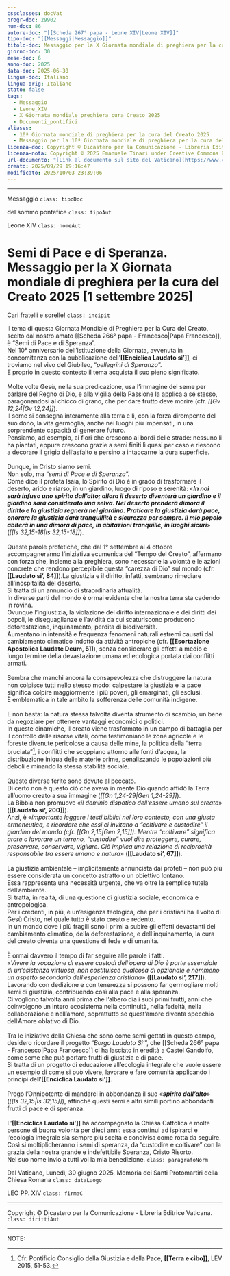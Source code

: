 ```yaml
---
cssclasses: docVat
progr-doc: 29902
num-doc: 86
autore-doc: "[[Scheda 267° papa - Leone XIV|Leone XIV]]"
tipo-doc: "[[Messaggi|Messaggio]]"
titolo-doc: Messaggio per la X Giornata mondiale di preghiera per la cura del Creato 2025 [1 settembre 2025]
giorno-doc: 30
mese-doc: 6
anno-doc: 2025
data-doc: 2025-06-30
lingua-doc: Italiano
lingua-orig: Italiano
stato: false
tags:
  - Messaggio
  - Leone_XIV
  - X_Giornata_mondiale_preghiera_cura_Creato_2025
  - Documenti_pontifici
aliases:
  - 10ª Giornata mondiale di preghiera per la cura del Creato 2025
  - Messaggio per la 10ª Giornata mondiale di preghiera per la cura del Creato 2025
licenza-doc: Copyright © Dicastero per la Comunicazione - Libreria Editrice Vaticana
licenza-nota: Copyright © 2025 Emanuele Tinari under Creative Commons BY-NC-SA 4.0 https://creativecommons.org/licenses/by-nc-sa/4.0/
url-documento: "[Link al documento sul sito del Vaticano](https://www.vatican.va/content/leo-xiv/it/messages/creation/documents/20250630-messaggio-giornata-curacreato.html)"
creato: 2025/09/29 19:16:47
modificato: 2025/10/03 23:39:06
---
```



***


Messaggio `class: tipoDoc`


del sommo pontefice `class: tipoAut`


Leone XIV `class: nomeAut`


# Semi di Pace e di Speranza.<br>Messaggio per la X Giornata mondiale di preghiera per la cura del Creato 2025 [1 settembre 2025]


Cari fratelli e sorelle! `class: incipit`


Il tema di questa Giornata Mondiale di Preghiera per la Cura del Creato, scelto dal nostro amato [[Scheda 266° papa - Francesco|Papa Francesco]], è “Semi di Pace e di Speranza”.<br>Nel 10° anniversario dell’istituzione della Giornata, avvenuta in concomitanza con la pubblicazione dell’**[[Enciclica Laudato si’]]**, ci troviamo nel vivo del Giubileo, “*pellegrini di Speranza*”.<br>E proprio in questo contesto il tema acquista il suo pieno significato.<br><br>Molte volte Gesù, nella sua predicazione, usa l’immagine del seme per parlare del Regno di Dio, e alla vigilia della Passione la applica a sé stesso, paragonandosi al chicco di grano, che per dare frutto deve morire (cfr. *<span class="BibleRef">[[Gv 12,24|Gv 12,24]]</span>*).<br>Il seme si consegna interamente alla terra e lì, con la forza dirompente del suo dono, la vita germoglia, anche nei luoghi più impensati, in una sorprendente capacità di generare futuro.<br>Pensiamo, ad esempio, ai fiori che crescono ai bordi delle strade: nessuno li ha piantati, eppure crescono grazie a semi finiti lì quasi per caso e riescono a decorare il grigio dell’asfalto e persino a intaccarne la dura superficie.<br><br>Dunque, in Cristo siamo semi.<br>Non solo, ma “*semi di Pace e di Speranza*”.<br>Come dice il profeta Isaia, lo Spirito di Dio è in grado di trasformare il deserto, arido e riarso, in un giardino, luogo di riposo e serenità: «***In noi sarà infuso uno spirito dall’alto; allora il deserto diventerà un giardino e il giardino sarà considerato una selva. Nel deserto prenderà dimora il diritto e la giustizia regnerà nel giardino. Praticare la giustizia darà pace, onorare la giustizia darà tranquillità e sicurezza per sempre. Il mio popolo abiterà in una dimora di pace, in abitazioni tranquille, in luoghi sicuri***» (*<span class="BibleRef">[[Is 32,15-18|Is 32,15-18]]</span>*).<br><br>Queste parole profetiche, che dal 1° settembre al 4 ottobre accompagneranno l’iniziativa ecumenica del “Tempo del Creato”, affermano con forza che, insieme alla preghiera, sono necessarie la volontà e le azioni concrete che rendono percepibile questa “carezza di Dio” sul mondo (cfr. **[[Laudato si’, 84]]**).La giustizia e il diritto, infatti, sembrano rimediare all’inospitalità del deserto.<br>Si tratta di un annuncio di straordinaria attualità.<br>In diverse parti del mondo è ormai evidente che la nostra terra sta cadendo in rovina.<br>Ovunque l’ingiustizia, la violazione del diritto internazionale e dei diritti dei popoli, le diseguaglianze e l’avidità da cui scaturiscono producono deforestazione, inquinamento, perdita di biodiversità.<br>Aumentano in intensità e frequenza fenomeni naturali estremi causati dal cambiamento climatico indotto da attività antropiche (cfr. **[[Esortazione Apostolica Laudate Deum, 5]]**), senza considerare gli effetti a medio e lungo termine della devastazione umana ed ecologica portata dai conflitti armati.<br><br>Sembra che manchi ancora la consapevolezza che distruggere la natura non colpisce tutti nello stesso modo: calpestare la giustizia e la pace significa colpire maggiormente i più poveri, gli emarginati, gli esclusi.<br>È emblematica in tale ambito la sofferenza delle comunità indigene.<br><br>E non basta: la natura stessa talvolta diventa strumento di scambio, un bene da negoziare per ottenere vantaggi economici o politici.<br>In queste dinamiche, il creato viene trasformato in un campo di battaglia per il controllo delle risorse vitali, come testimoniano le zone agricole e le foreste divenute pericolose a causa delle mine, la politica della “terra bruciata”[^2025-06-30_lxiv-mes-gcc-ftn1], i conflitti che scoppiano attorno alle fonti d’acqua, la distribuzione iniqua delle materie prime, penalizzando le popolazioni più deboli e minando la stessa stabilità sociale.<br><br>Queste diverse ferite sono dovute al peccato.<br>Di certo non è questo ciò che aveva in mente Dio quando affidò la Terra all’uomo creato a sua immagine (*<span class="BibleRef">[[Gn 1,24-29|Gen 1,24-29]]</span>*).<br>La Bibbia non promuove «*il dominio dispotico dell’essere umano sul creato*» (**[[Laudato si’, 200]]**).<br>Anzi, è «*importante leggere i testi biblici nel loro contesto, con una giusta ermeneutica, e ricordare che essi ci invitano a “coltivare e custodire” il giardino del mondo (cfr. *<span class="BibleRef">[[Gn 2,15|Gen 2,15]]</span>*). Mentre “coltivare” significa arare o lavorare un terreno, “custodire” vuol dire proteggere, curare, preservare, conservare, vigilare. Ciò implica una relazione di reciprocità responsabile tra essere umano e natura*» (**[[Laudato si’, 67]]**).<br><br>La giustizia ambientale – implicitamente annunciata dai profeti – non può più essere considerata un concetto astratto o un obiettivo lontano.<br>Essa rappresenta una necessità urgente, che va oltre la semplice tutela dell’ambiente.<br>Si tratta, in realtà, di una questione di giustizia sociale, economica e antropologica.<br>Per i credenti, in più, è un’esigenza teologica, che per i cristiani ha il volto di Gesù Cristo, nel quale tutto è stato creato e redento.<br>In un mondo dove i più fragili sono i primi a subire gli effetti devastanti del cambiamento climatico, della deforestazione, e dell’inquinamento, la cura del creato diventa una questione di fede e di umanità.<br><br>È ormai davvero il tempo di far seguire alle parole i fatti.<br>«*Vivere la vocazione di essere custodi dell’opera di Dio è parte essenziale di un’esistenza virtuosa, non costituisce qualcosa di opzionale e nemmeno un aspetto secondario dell’esperienza cristiana*» (**[[Laudato si’, 217]]**).<br>Lavorando con dedizione e con tenerezza si possono far germogliare molti semi di giustizia, contribuendo così alla pace e alla speranza.<br>Ci vogliono talvolta anni prima che l’albero dia i suoi primi frutti, anni che coinvolgono un intero ecosistema nella continuità, nella fedeltà, nella collaborazione e nell’amore, soprattutto se quest’amore diventa specchio dell’Amore oblativo di Dio.<br><br>Tra le iniziative della Chiesa che sono come semi gettati in questo campo, desidero ricordare il progetto “*Borgo Laudato Si’*”, che [[Scheda 266° papa - Francesco|Papa Francesco]] ci ha lasciato in eredità a Castel Gandolfo, come seme che può portare frutti di giustizia e di pace.<br>Si tratta di un progetto di educazione all’ecologia integrale che vuole essere un esempio di come si può vivere, lavorare e fare comunità applicando i principi dell’**[[Enciclica Laudato si’]]**.<br><br>Prego l’Onnipotente di mandarci in abbondanza il suo «***spirito dall’alto***» (*<span class="BibleRef">[[Is 32,15|Is 32,15]]</span>*), affinché questi semi e altri simili portino abbondanti frutti di pace e di speranza.<br><br>L’**[[Enciclica Laudato si’]]** ha accompagnato la Chiesa Cattolica e molte persone di buona volontà per dieci anni: essa continui ad ispirarci e l’ecologia integrale sia sempre più scelta e condivisa come rotta da seguire.<br>Così si moltiplicheranno i semi di speranza, da “custodire e coltivare” con la grazia della nostra grande e indefettibile Speranza, Cristo Risorto.<br>Nel suo nome invio a tutti voi la mia benedizione. `class: paragrafoNorm`


Dal Vaticano, Lunedì, 30 giugno 2025, Memoria dei Santi Protomartiri della Chiesa Romana `class: dataLuogo`


LEO PP. XIV `class: firmaC`


***


Copyright © Dicastero per la Comunicazione - Libreria Editrice Vaticana. `class: dirittiAut`


***


NOTE:


[^2025-06-30_lxiv-mes-gcc-ftn1]: Cfr. Pontificio Consiglio della Giustizia e della Pace, **[[Terra e cibo]]**, LEV 2015, 51-53.


